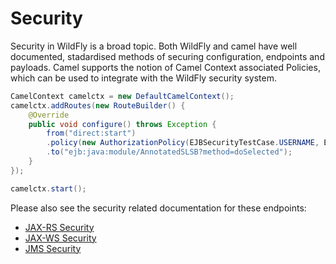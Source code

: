 # Security

Security in WildFly is a broad topic. Both WildFly and camel have well documented, stadardised methods of securing configuration, endpoints and payloads. Camel supports the notion of Camel Context associated Policies, which can be used to integrate with the WildFly security system.

```java
CamelContext camelctx = new DefaultCamelContext();
camelctx.addRoutes(new RouteBuilder() {
    @Override
    public void configure() throws Exception {
        from("direct:start")
        .policy(new AuthorizationPolicy(EJBSecurityTestCase.USERNAME, EJBSecurityTestCase.PASSWORD))
        .to("ejb:java:module/AnnotatedSLSB?method=doSelected");
    }
});

camelctx.start();
```

Please also see the security related documentation for these endpoints:

* [JAX-RS Security](jaxrs.md)
* [JAX-WS Security](jaxws.md)
* [JMS Security](jms.md)
